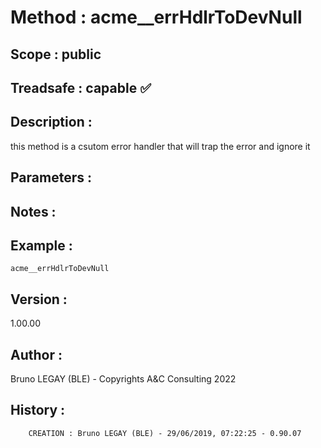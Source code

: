 ﻿# **Method :** acme__errHdlrToDevNull
## **Scope :** public
## **Treadsafe :** capable ✅ 
## **Description :** 
this method is a csutom error handler that will trap the error and ignore it
## **Parameters :** 
## **Notes :** 

## **Example :** 
```
acme__errHdlrToDevNull
```
## **Version :** 
1.00.00
## **Author :** 
Bruno LEGAY (BLE) - Copyrights A&C Consulting 2022
## **History :** 
 
        CREATION : Bruno LEGAY (BLE) - 29/06/2019, 07:22:25 - 0.90.07
